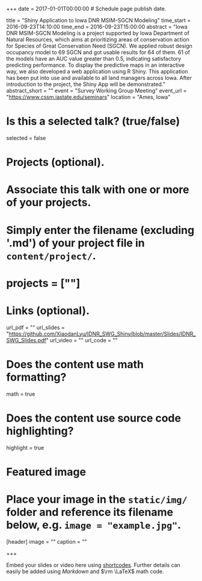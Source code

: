 +++
date = 2017-01-01T00:00:00  # Schedule page publish date.

title = "Shiny Application to Iowa DNR MSIM-SGCN Modeling"
time_start = 2016-09-23T14:10:00
time_end = 2016-09-23T15:00:00
abstract = "Iowa DNR MSIM-SGCN Modeling is a project supported by Iowa Department of Natural Resources, which aims at prioritizing areas of conservation action for Species of Great Conservation Need (SGCN). We applied robust design occupancy model to 69 SGCN and got usable results for 64 of them. 61 of the models have an AUC value greater than 0.5, indicating satisfactory predicting performance. To display the predictive maps in an interactive way, we also developed a web application using R Shiny. This application has been put into use and available to all land managers across Iowa. After introduction to the project, the Shiny App will be demonstrated."
abstract_short = ""
event = "Survey Working Group Meeting"
event_url = "https://www.cssm.iastate.edu/seminars"
location = "Ames, Iowa"

# Is this a selected talk? (true/false)
selected = false

# Projects (optional).
#   Associate this talk with one or more of your projects.
#   Simply enter the filename (excluding '.md') of your project file in `content/project/`.
# projects = [""]

# Links (optional).
url_pdf = ""
url_slides = "https://github.com/XiaodanLyu/IDNR_SWG_Shiny/blob/master/Slides/IDNR_SWG_Slides.pdf"
url_video = ""
url_code = ""

# Does the content use math formatting?
math = true

# Does the content use source code highlighting?
highlight = true

# Featured image
# Place your image in the `static/img/` folder and reference its filename below, e.g. `image = "example.jpg"`.
[header]
image = ""
caption = ""

+++

Embed your slides or video here using [shortcodes](https://sourcethemes.com/academic/post/writing-markdown-latex/). Further details can easily be added using *Markdown* and $\rm \LaTeX$ math code.
